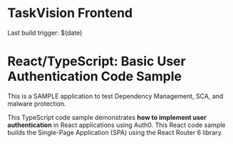 # TaskVision Frontend

Last build trigger: $(date)

# React/TypeScript: Basic User Authentication Code Sample

This is a SAMPLE application to test Dependency Management, SCA, and malware protection.


This TypeScript code sample demonstrates **how to implement user authentication** in React applications using Auth0. This React code sample builds the Single-Page Application (SPA) using the React Router 6 library.

